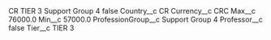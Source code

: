 <?xml version="1.0" encoding="UTF-8"?>
<CustomMetadata xmlns="http://soap.sforce.com/2006/04/metadata" xmlns:xsi="http://www.w3.org/2001/XMLSchema-instance" xmlns:xsd="http://www.w3.org/2001/XMLSchema">
    <label>CR TIER 3 Support Group 4</label>
    <protected>false</protected>
    <values>
        <field>Country__c</field>
        <value xsi:type="xsd:string">CR</value>
    </values>
    <values>
        <field>Currency__c</field>
        <value xsi:type="xsd:string">CRC</value>
    </values>
    <values>
        <field>Max__c</field>
        <value xsi:type="xsd:double">76000.0</value>
    </values>
    <values>
        <field>Min__c</field>
        <value xsi:type="xsd:double">57000.0</value>
    </values>
    <values>
        <field>ProfessionGroup__c</field>
        <value xsi:type="xsd:string">Support Group 4</value>
    </values>
    <values>
        <field>Professor__c</field>
        <value xsi:type="xsd:boolean">false</value>
    </values>
    <values>
        <field>Tier__c</field>
        <value xsi:type="xsd:string">TIER 3</value>
    </values>
</CustomMetadata>

